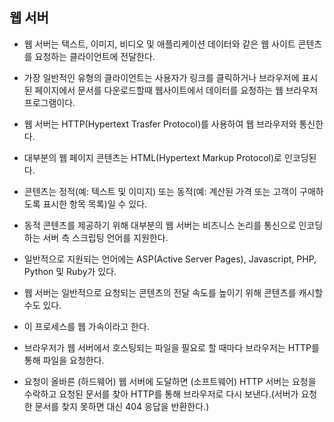 ## 웹 서버

- 웹 서버는 텍스트, 이미지, 비디오 및 애플리케이션 데이터와 같은 웹 사이트 콘텐츠를 요청하는 클라이언트에 전달한다.
- 가장 일반적인 유형의 클라이언트는 사용자가 링크를 클릭하거나 브라우저에 표시된 페이지에서 문서를 다운로드할때 웹사이트에서 데이터를 요청하는 웹 브라우저 프로그램이다.

- 웹 서버는 HTTP(Hypertext Trasfer Protocol)를 사용하여 웹 브라우저와 통신한다.
- 대부분의 웹 페이지 콘텐츠는 HTML(Hypertext Markup Protocol)로 인코딩된다.
- 콘텐츠는 정적(예: 텍스트 및 이미지) 또는 동적(예: 계산된 가격 또는 고객이 구매하도록 표시한 항목 목록)일 수 있다.
- 동적 콘텐츠를 제공하기 위해 대부분의 웹 서버는 비즈니스 논리를 통신으로 인코딩하는 서버 측 스크립팅 언어를 지원한다.
- 일반적으로 지원되는 언어에는 ASP(Active Server Pages), Javascript, PHP, Python 및 Ruby가 있다.

- 웹 서버는 일반적으로 요청되는 콘텐츠의 전달 속도를 높이기 위해 콘텐츠를 캐시할 수도 있다.
- 이 프로세스를 웹 가속이라고 한다.

- 브라우저가 웹 서버에서 호스팅되는 파일을 필요로 할 때마다 브라우저는 HTTP를 통해 파일을 요청한다.
- 요청이 올바른 (하드웨어) 웹 서버에 도달하면 (소프트웨어) HTTP 서버는 요청을 수락하고 요청된 문서를 찾아 HTTP를 통해 브라우저로 다시 보낸다.(서버가 요청한 문서를 찾지 못하면 대신 404 응답을 반환한다.)
